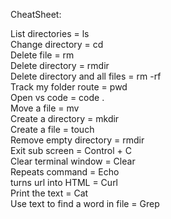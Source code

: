 
CheatSheet:


List directories                =           ls  
Change directory                =           cd  
Delete file                     =           rm  
Delete directory                =           rmdir  
Delete directory and all files  =           rm -rf  
Track my folder route           =           pwd  
Open vs code                    =           code .   
Move a file                     =           mv  
Create a directory              =           mkdir   
Create a file                   =           touch   
Remove empty directory          =           rmdir   
Exit sub screen                 =           Control + C  
Clear terminal window           =           Clear  
Repeats command                 =           Echo   
turns url into HTML             =           Curl    
Print the text                  =           Cat  
Use text to find a word in file =           Grep  
